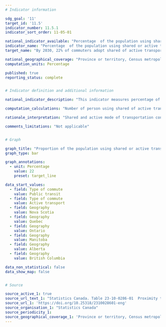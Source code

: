 ```yaml
---
# Indicator information

sdg_goal: '11'
target_id: '11.5'
indicator_number: 11.5.1
indicator_sort_order: 11-05-01

national_indicator_available: "Percentage  of the population using shared or active transportation for commuting"
indicator_name: "Percentage  of the population using shared or active transportation for commuting"
target_name: "By 2030, 22% of commuters adopt shared of active transportation"

national_geographical_coverage: "Province or territory, Census metropolitan area, Census metropolitan area part" 
computation_units: Percentage

published: true
reporting_status: complete


# Indicator definition and additional information

national_indicator_description: "This indicator measures percentage of the population using shared or active transportation for commuting. Public transit includes bus, subway, elevated rail, light rail, streetcar, commuter train and passenger ferry. Active transport includes walking and cycling." 

computation_calculations: "Number of person using shared of active transportation divided by total number of commuters."

rationale_interpretation: "Shared and active mode of transportation contributes to reducing the greenhouse gaz emissions and improving air quality due to fewer cars on the roads."

comments_limitations: "Not applicable"


# Graph

graph_title: "Proportion of the population using shared or active transportation for commuting"
graph_type: bar

graph_annotations:
  - unit: Percentage
    value: 22
    preset: target_line

data_start_values:
  - field: Type of commute
    value: Public transit
  - field: Type of commute
    value: Active transport
  - field: Geography
    value: Nova Scotia
  - field: Geography
    value: Quebec
  - field: Geography
    value: Ontario
  - field: Geography
    value: Manitoba
  - field: Geography
    value: Alberta
  - field: Geography
    value: British Columbia

data_non_statistical: false
data_show_map: false


# Source

source_active_1: true
source_url_text_1: "Statistics Canada. Table 23-10-0286-01  Proximity to Public Transportation in Canada's Metropolitan Cities, and related Commuting Data"
source_url_1: 'https://doi.org/10.25318/2310028601-eng'
source_organisation_1: "Statistics Canada"
source_periodicity_1:
source_geographical_coverage_1: 'Province or territory, Census metropolitan area, Census metropolitan area part'
---
```

